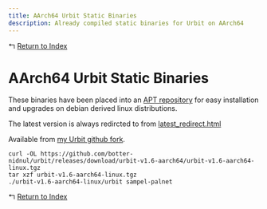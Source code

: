```yaml
---
title: AArch64 Urbit Static Binaries
description: Already compiled static binaries for Urbit on AArch64
---
```


↰ [Return to Index](index.md)

# AArch64 Urbit Static Binaries

These binaries have been placed into an [APT repository](Urbit_AArch64_APT_Repository.md) for easy installation and upgrades on debian derived linux distributions.

The latest version is always redircted to from [latest_redirect.html](https://botter-nidnul.github.io/latest_redirect.html)

Available from [my Urbit github fork](https://github.com/botter-nidnul/urbit/releases/tag/urbit-v1.5-aarch64).

```
curl -OL https://github.com/botter-nidnul/urbit/releases/download/urbit-v1.6-aarch64/urbit-v1.6-aarch64-linux.tgz
tar xzf urbit-v1.6-aarch64-linux.tgz
./urbit-v1.6-aarch64-linux/urbit sampel-palnet
```

↰ [Return to Index](index.md)
